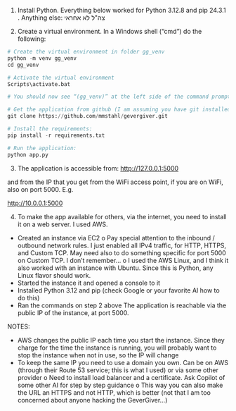 1.	Install Python. Everything below worked for Python 3.12.8  and pip 24.3.1  . Anything else: צה"ל לא אחראי

2.	Create a virtual environment. In a Windows shell (“cmd”) do the following: 
```python
# Create the virtual environment in folder gg_venv
python -m venv gg_venv 
cd gg_venv

# Activate the virtual environment
Scripts\activate.bat

# You should now see “(gg_venv)” at the left side of the command prompt.

# Get the application from github (I am assuming you have git installed on your machine. If not, install it first)
git clone https://github.com/mmstahl/gevergiver.git

# Install the requirements: 
pip install -r requirements.txt

# Run the application:
python app.py
```

3.	The application is accessible from: 
http://127.0.0.1:5000

and from the IP that you get from the WiFi access point, if you are on WiFi, also on port 5000. E.g.

http://10.0.0.1:5000 


4.	To make the app available for others, via the internet, you need to install it on a web server. I used AWS.
-	Created an instance via EC2
o	Pay special attention to the inbound / outbound network rules. I just enabled all IPv4 traffic, for HTTP, HTTPS, and Custom TCP. May need also to do something specific for port 5000 on Custom TCP. I don’t remember… 
o	I used the AWS Linux, and I think it also worked with an instance with Ubuntu. Since this is Python, any Linux flavor should work.
-	Started the instance it and opened a console to it 
-	Installed Python 3.12 and pip (check Google or your favorite AI how to do this)
-	Ran the commands on step 2 above
The application is reachable via the public IP of the instance, at port 5000. 

NOTES:
-	AWS changes the public IP each time you start the instance. Since they charge for the time the instance is running, you will probably want to stop the instance when not in use, so the IP will change
-	To keep the same IP you need to use a domain you own. Can be on AWS (through their Route 53 service; this is what I used) or via some other provider
o	Need to install load balancer and a certificate. Ask Copilot of some other AI for step by step guidance
o	This way you can also make the URL an HTTPS and not HTTP, which is better (not that I am too concerned about anyone hacking the GeverGiver…)




